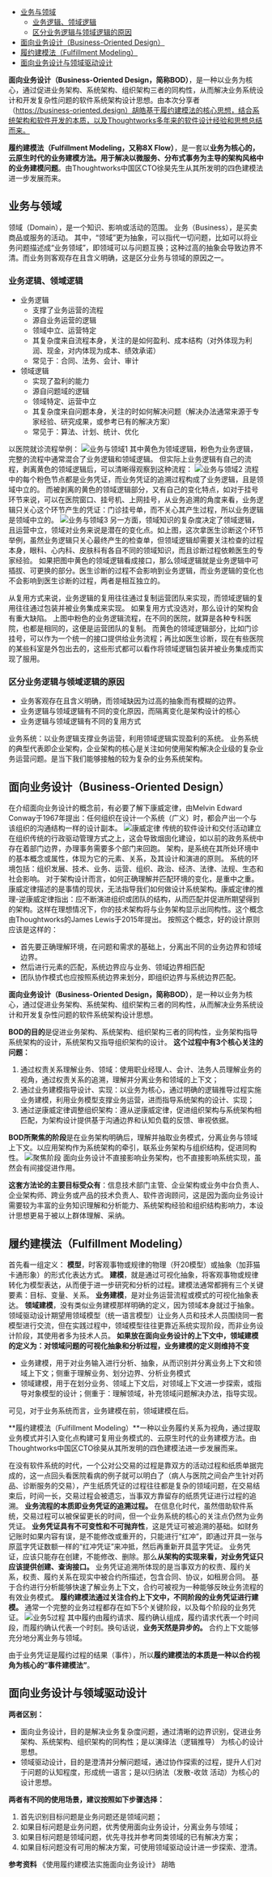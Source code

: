 
<!-- @import "[TOC]" {cmd="toc" depthFrom=1 depthTo=6 orderedList=false} -->

<!-- code_chunk_output -->

- [业务与领域](#业务与领域)
  - [业务逻辑、领域逻辑](#业务逻辑-领域逻辑)
  - [区分业务逻辑与领域逻辑的原因](#区分业务逻辑与领域逻辑的原因)
- [面向业务设计（Business-Oriented Design）](#面向业务设计business-oriented-design)
- [履约建模法（Fulfillment Modeling）](#履约建模法fulfillment-modeling)
- [面向业务设计与领域驱动设计](#面向业务设计与领域驱动设计)

<!-- /code_chunk_output -->

**面向业务设计（Business-Oriented Design，简称BOD）**，是一种以业务为核心，通过促进业务架构、系统架构、组织架构三者的同构性，从而解决业务系统设计和开发复杂性问题的软件系统架构设计思想。由本次分享者（https://business-oriented.design）胡皓基于履约建模法的核心思想，结合系统架构和软件开发的本质，以及Thoughtworks多年来的软件设计经验和思想总结而来。

**履约建模法（Fulfillment Modeling，又称8X Flow）**，是一套以**业务为核心的，云原生时代的业务建模方法。用于解决以微服务、分布式事务为主导的架构风格中的业务建模问题**。由Thoughtworks中国区CTO徐昊先生从其所发明的四色建模法进一步发展而来。

## 业务与领域
领域（Domain），是一个知识、影响或活动的范围。
业务（Business），是买卖商品或服务的活动。
其中，“领域”更为抽象，可以指代一切问题，比如可以将业务问题描述成“业务领域”，即领域可以与问题互换；这种过高的抽象会导致边界不清。而业务则客观存在且含义明确，这是区分业务与领域的原因之一。
### 业务逻辑、领域逻辑
- 业务逻辑
    - 支撑了业务运营的流程
    - 源自业务运营的逻辑
    - 领域中立、运营特定
    - 其复杂度来自流程本身，关注的是如何盈利、成本结构（对外体现为利润、现金，对内体现为成本、绩效承诺）
    - 常见于：合同、法务、会计、审计
- 领域逻辑
    - 实现了盈利的能力
    - 源自问题域的逻辑
    - 领域特定、运营中立
    - 其复杂度来自问题本身，关注的时如何解决问题（解决办法通常来源于专家经验、研究成果，或参考已有的解决方案）
    - 常见于：算法、计划、统计、优化

以医院就诊流程举例：
![业务与领域1](./业务与领域1.png)
其中黄色为领域逻辑，粉色为业务逻辑，完整的流程中通常混合了业务逻辑和领域逻辑。
但实际上业务逻辑有自己的流程，剥离黄色的领域逻辑后，可以清晰得观察到这种流程：
![业务与领域2](./业务与领域2.png)
流程中的每个粉色节点都是业务凭证，而业务凭证的追溯过程构成了业务逻辑，且是领域中立的。
而被剥离的黄色的领域逻辑部分，又有自己的变化特点，如对于挂号环节来说，可以在医院窗口、挂号机、上网挂号，从业务追溯的角度来看，业务逻辑只关心这个环节产生的凭证：门诊挂号单，而不关心其产生过程，所以业务逻辑是领域中立的。
![业务与领域3](./业务与领域3.png)
另一方面，领域知识的复杂度决定了领域逻辑，且运营中立，领域对业务来说是潜在的变化点。如上图，这次拿医生诊断这个环节举例，虽然业务逻辑只关心最终产生的检查单，但领域逻辑却需要关注检查的过程本身，眼科、心内科、皮肤科有各自不同的领域知识，而且诊断过程依赖医生的专家经验。
如果把图中黄色的领域逻辑看成接口，那么领域逻辑就是业务逻辑中可插拔、可更换的部分。医生诊断的过程不会影响到业务逻辑，而业务逻辑的变化也不会影响到医生诊断的过程，两者是相互独立的。

从复用方式来说，业务逻辑的复用往往通过复制运营团队来实现，而领域逻辑的复用往往通过包装并被业务集成来实现。
如果复用方式没选对，那么设计的架构会有重大缺陷。
上图中粉色的业务逻辑流程，在不同的医院，就算是各种专科医院，也都是相同的，这便是运营团队的复制。
而黄色的领域逻辑部分，比如门诊挂号，可以作为一个统一的接口提供给业务流程；再比如医生诊断，现在有些医院的某些科室是外包出去的，这些形式都可以看作将领域逻辑包装并被业务集成而实现了服用。


### 区分业务逻辑与领域逻辑的原因
- 业务客观存在且含义明确，而领域缺因为过高的抽象而有模糊的边界。
- 业务逻辑与领域逻辑有不同的变化原因，而隔离变化是架构设计的核心
- 业务逻辑与领域逻辑有不同的复用方式

业务系统：以业务逻辑支撑业务运营，利用领域逻辑实现盈利的系统。
业务系统的典型代表即企业架构，企业架构的核心是关注如何使用架构解决企业级的复杂业务运营问题。是当下我们能够接触的较为复杂的业务系统架构。
## 面向业务设计（Business-Oriented Design）
在介绍面向业务设计的概念前，有必要了解下康威定律，由Melvin Edward Conway于1967年提出：任何组织在设计一个系统（广义）时，都会产出一个与该组织的沟通结构一样的设计副本。
![康威定律](./康威定律.png)
传统的软件设计和交付活动建立在组织传统的行政驱动管理方式之上，这会导致烟囱化建设，如以前的政务系统中存在着部门边界，办理事务需要多个部门来回跑。
架构，是系统在其所处环境中的基本概念或属性，体现为它的元素、关系，及其设计和演进的原则。
系统的环境包括：组织发展、技术、业务、运营、组织、政治、经济、法律、法规、生态和社会影响。
对于架构设计而言，如何正确理解并匹配环境的变化，是重中之重。
康威定律描述的是事情的现状，无法指导我们如何做设计系统架构。康威定律的推理-逆康威定律指出：应不断演进组织或团队的结构，从而匹配并促进所期望得到的架构。这样在理想情况下，你的技术架构将与业务架构显示出同构性。这个概念由Thoughtworks的James Lewis于2015年提出。
按照这个概念，好的设计原则应该是这样的：
- 首先要正确理解环境，在问题和需求的基础上，分离出不同的业务边界和领域边界。
- 然后进行元素的匹配，系统边界应与业务、领域边界相匹配
- 团队协作模式也应按照系统边界来划分，即组织边界与系统边界匹配。

**面向业务设计（Business-Oriented Design，简称BOD）**，是一种以业务为核心，通过促进业务架构、系统架构、组织架构三者的同构性，从而解决业务系统设计和开发复杂性问题的软件系统架构设计思想。

**BOD的目的**是促进业务架构、系统架构、组织架构三者的同构性，业务架构指导系统架构的设计，系统架构又指导组织架构的设计。
**这个过程中有3个核心关注的问题：**
1. 通过权责关系理解业务、领域：使用职业经理人、会计、法务人员理解业务的视角，通过权责关系的追溯，理解并分离业务和领域的上下文；
2. 通过业务建模指导设计、实现：以业务为核心，通过明确的逻辑推导过程实施业务建模，利用业务模型支撑业务运营，进而指导系统架构的设计、实现；
3. 通过逆康威定律调整组织架构：遵从逆康威定律，促进组织架构与系统架构相匹配，为架构设计提供基于沟通边界和认知负载的反馈、审视依据。

**BOD所聚焦的阶段**是在业务架构明确后，理解并抽取业务模式，分离业务与领域上下文。以应用架构作为系统架构的牵引，联系业务架构与组织结构，促进同构性。
![聚焦阶段](./聚焦阶段.png)
面向业务设计不直接影响业务架构，也不直接影响系统实现，虽然会有间接促进作用。

**这套方法论的主要目标受众有**：信息技术部门主管、企业架构或业务中台负责人、企业架构师、跨业务或产品的技术负责人、软件咨询顾问，这是因为面向业务设计需要较为丰富的业务知识理解和分析能力、系统架构经验和组织结构影响力，本设计思想更易于被以上群体理解、采纳。
## 履约建模法（Fulfillment Modeling）
首先看一组定义：
**模型**，时客观事物或规律的物理（歼20模型）或抽象（加菲猫卡通形象）的形式化表达方式。
**建模**，就是通过可视化抽象，将客观事物或规律转化为模型表达，从而便于进一步研究和分析的过程。建模法通常都拥有三个关键要素：目标、变量、关系。
**业务建模**，是对业务运营流程或模式的可视化抽象表达。
**领域建模**，没有类似业务建模那样明确的定义，因为领域本身就过于抽象。
领域驱动设计期望用领域模型（统一语言模型）让业务人员和技术人员围绕同一套模型进行交流，但在实践过程中，领域模型往往更靠近系统实现阶段，而非业务设计阶段，其使用者多为技术人员。
**如果放在面向业务设计的上下文中，领域建模的定义为：对领域问题的可视化抽象和分析过程，业务建模的定义则维持不变**
- 业务建模，用于对业务输入进行分析、抽象，从而识别并分离业务上下文和领域上下文；侧重于理解业务、划分边界、分析业务模式
- 领域建模，用于在划分业务、领域上下文后，对领域上下文进一步探索，或指导对象模型的设计；侧重于：理解领域，补充领域问题解决办法，指导实现。

可见，对于业务系统而言，业务建模在前，领域建模在后。

**履约建模法（Fulfillment Modeling）**一种以业务履约关系为视角，通过提取业务模式并引入变化点构建可复用业务模式的、云原生时代的业务建模方法。由Thoughtworks中国区CTO徐昊从其所发明的四色建模法进一步发展而来。

在没有软件系统的时代，一个公对公交易的过程是靠双方的活动过程和纸质单据完成的，这一点回头看医院看病的例子就可以明白了（病人与医院之间会产生针对药品、诊断服务的交易），产生纸质凭证的过程往往都是复杂的领域问题，在交易结束后，时间一长，交易过程会被遗忘，当事双方靠留存的纸质凭证进行过程的追溯。
**业务流程的本质即业务凭证的追溯过程。**
在信息化时代，虽然借助软件系统，交易过程可以被保留更长的时间，但一个业务系统的核心的关注点仍然为业务凭证。
**业务凭证具有不可变性和不可抛弃性**，这是凭证可被追溯的基础。如财务记账时如果内容有误，是不能修改或重开的，只能进行“红冲”，即通过开具一张与原蓝字凭证数额一样的“红冲凭证”来冲抵，然后再重新开具蓝字凭证。
业务凭证，应该只能存在创建，不能修改、删除。那么**从架构的实现来看，对业务凭证只应该提供创建、查询接口。**
业务凭证追溯所体现的是当事双方的权责、履约关系，权责、履约关系在现实中被合约所描述，包含合同、协议，如租房合同。
基于合约进行分析能够快速了解业务上下文，合约可被视为一种能够反映业务流程的有效业务模式。
**履约建模法通过关注合约上下文中，不同阶段的业务凭证进行建模。**
通常一个完整的业务过程都存在如下5个关键阶段，以及每个阶段的业务凭证。
![业务5过程](./业务5过程.png)
其中履约由履约请求、履约确认组成，履约请求代表一个时间段，而履约确认代表一个时刻。换句话说，**业务天然是异步的。**
合约上下文能够充分地分离业务与领域。

由于业务凭证是履约过程的结果（事件），所以**履约建模法的本质是一种以合约视角为核心的“事件建模法”**。
## 面向业务设计与领域驱动设计
**两者区别：**
- 面向业务设计，目的是解决业务复杂度问题，通过清晰的边界识别，促进业务架构、系统架构、组织架构的同构性；是以演绎法（逻辑推导） 为核心的设计思想。
- 领域驱动设计，目的是澄清并分解问题域，通过协作探索的过程，提升人们对于问题的认知程度，形成统一语言；是以归纳法（发散-收敛 活动）为核心的设计思想。

**两者有不同的使用场景，建议按照如下步骤选择：**
1. 首先识别目标问题是业务问题还是领域问题；
2. 如果目标问题是业务问题，优秀使用面向业务设计，分离业务与领域；
3. 如果目标问题是领域问题，优先寻找并参考同类领域的已有解决方案；
4. 如果目标问题没有可用的解决方案，可使用领域驱动设计进一步探索、澄清。

**参考资料**
《使用履约建模法实施面向业务设计》 胡皓